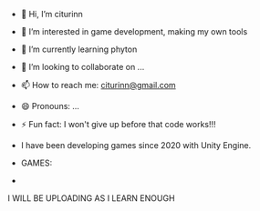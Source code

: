 - 👋 Hi, I’m citurinn
- 👀 I’m interested in game development, making my own tools
- 🌱 I’m currently learning phyton
- 💞️ I’m looking to collaborate on ...
- 📫 How to reach me: citurinn@gmail.com
- 😄 Pronouns: ...
- ⚡ Fun fact: I won't give up before that code works!!!

- I have been developing games since 2020 with Unity Engine.
- GAMES:
-
I WILL BE UPLOADING AS I LEARN ENOUGH
